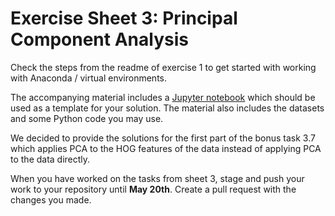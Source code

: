 # Exercise Sheet 3: Principal Component Analysis

Check the steps from the readme of exercise 1 to get started with working with Anaconda / virtual environments.

The accompanying material includes a [Jupyter notebook](PCA.ipynb) which 
should be used as a template for your solution. The material also 
includes the datasets and some Python code you may use. 

We decided to provide the solutions for the first part of the bonus task 3.7 which applies 
PCA to the HOG features of the data instead of applying PCA to the data directly.

When you have worked on the tasks from sheet 3, stage and push your work to your repository until __May 20th__. Create a pull request with the changes you made. 
